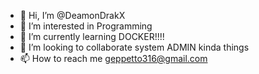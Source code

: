 - 👋 Hi, I’m @DeamonDrakX
- 👀 I’m interested in Programming
- 🌱 I’m currently learning DOCKER!!!!
- 💞️ I’m looking to collaborate system ADMIN kinda things
- 📫 How to reach me geppetto316@gmail.com 

<!---
DeamonDrakX/DeamonDrakX is a ✨ special ✨ repository because its `README.md` (this file) appears on your GitHub profile.
You can click the Preview link to take a look at your changes.
--->
